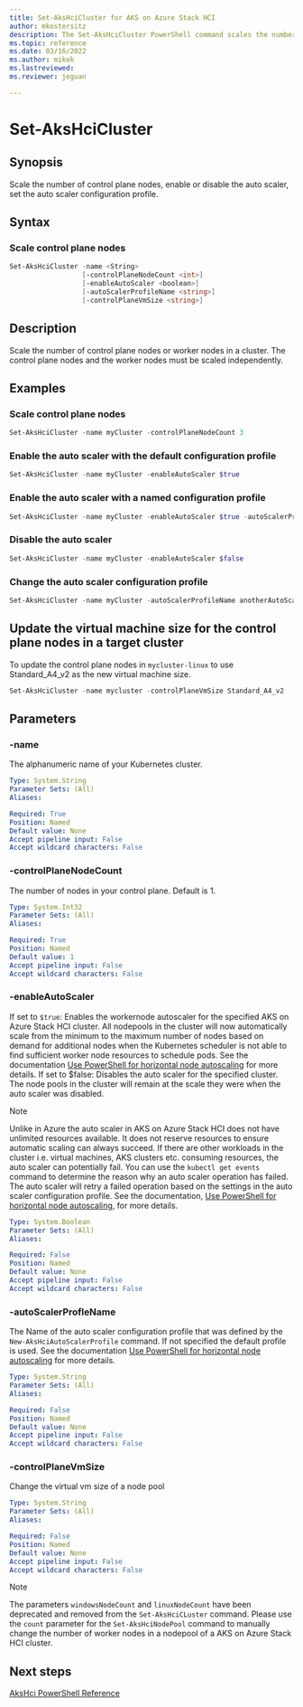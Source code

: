 ```yaml
---
title: Set-AksHciCluster for AKS on Azure Stack HCI
author: mkostersitz
description: The Set-AksHciCluster PowerShell command scales the number of control plane nodes, enable or disable the auto scaler, set the auto scaler configuration profile.
ms.topic: reference
ms.date: 03/16/2022
ms.author: mikek 
ms.lastreviewed: 
ms.reviewer: jeguan

---
```


# Set-AksHciCluster

## Synopsis
Scale the number of control plane nodes, enable or disable the auto scaler, set the auto scaler configuration profile.

## Syntax

### Scale control plane nodes
```powershell
Set-AksHciCluster -name <String>
                  [-controlPlaneNodeCount <int>]
                  [-enableAutoScaler <boolean>]
                  [-autoScalerProfileName <string>]
                  [-controlPlaneVmSize <string>]
```

## Description
Scale the number of control plane nodes or worker nodes in a cluster. The control plane nodes and the worker nodes must be scaled independently.

## Examples

### Scale control plane nodes
```powershell
Set-AksHciCluster -name myCluster -controlPlaneNodeCount 3
```

### Enable the auto scaler with the default configuration profile
```powershell
Set-AksHciCluster -name myCluster -enableAutoScaler $true
```

### Enable the auto scaler with a named configuration profile
```powershell
Set-AksHciCluster -name myCluster -enableAutoScaler $true -autoScalerProfileName myAutoScalerProfile
```

### Disable the auto scaler 
```powershell
Set-AksHciCluster -name myCluster -enableAutoScaler $false
```

### Change the auto scaler configuration profile
```powershell
Set-AksHciCluster -name myCluster -autoScalerProfileName anotherAutoScalerProfile
```

## Update the virtual machine size for the control plane nodes in a target cluster
To update the control plane nodes in `mycluster-linux` to use Standard_A4_v2 as the new virtual machine size.

``` powershell
Set-AksHciCluster -name mycluster -controlPlaneVmSize Standard_A4_v2
```

## Parameters

### -name
The alphanumeric name of your Kubernetes cluster.

```yaml
Type: System.String
Parameter Sets: (All)
Aliases:

Required: True
Position: Named
Default value: None
Accept pipeline input: False
Accept wildcard characters: False
```

### -controlPlaneNodeCount
The number of nodes in your control plane. Default is 1.

```yaml
Type: System.Int32
Parameter Sets: (All)
Aliases:

Required: True
Position: Named
Default value: 1
Accept pipeline input: False
Accept wildcard characters: False
```

### -enableAutoScaler
If set to `$true`: Enables the workernode autoscaler for the specified AKS on Azure Stack HCI cluster. All nodepools in the cluster will now automatically scale from the minimum to the maximum number of nodes based on demand for additional nodes when the Kubernetes scheduler is not able to find sufficient worker node resources to schedule pods. See the documentation [Use PowerShell for horizontal node autoscaling](../../work-with-horizontal-autoscaler.md) for more details.
If set to $false: Disables the auto scaler for the specified cluster. The node pools in the cluster will remain at the scale they were when the auto scaler was disabled.
> [!NOTE]  
> Unlike in Azure the auto scaler in AKS on Azure Stack HCI does not have unlimited resources available. It does not reserve resources to ensure automatic scaling can always succeed. If there are other workloads in the cluster i.e. virtual machines, AKS clusters etc. consuming resources, the auto scaler can potentially fail. You can use the `kubectl get events` command to determine the reason why an auto scaler operation has failed. The auto scaler will retry a failed operation based on the settings in the auto scaler configuration profile.  See the documentation, [Use PowerShell for horizontal node autoscaling](../../work-with-horizontal-autoscaler.md), for more details.
 
```yaml
Type: System.Boolean
Parameter Sets: (All)
Aliases:

Required: False
Position: Named
Default value: None
Accept pipeline input: False
Accept wildcard characters: False
```

### -autoScalerProfleName
The Name of the auto scaler configuration profile that was defined by the `New-AksHciAutoScalerProfile` command. If not specified the default profile is used.  See the documentation [Use PowerShell for horizontal node autoscaling](../../work-with-horizontal-autoscaler.md) for more details.

```yaml
Type: System.String
Parameter Sets: (All)
Aliases:

Required: False
Position: Named
Default value: None
Accept pipeline input: False
Accept wildcard characters: False
```

### -controlPlaneVmSize
Change the virtual vm size of a node pool

```yaml
Type: System.String
Parameter Sets: (All)
Aliases:

Required: False
Position: Named
Default value: None
Accept pipeline input: False
Accept wildcard characters: False
```

> [!NOTE]  
>The parameters `windowsNodeCount` and `linuxNodeCount` have been deprecated and removed from the `Set-AksHciCLuster` command. Please use the `count` parameter for the  `Set-AksHciNodePool` command to manually change the number of worker nodes in a nodepool of a AKS on Azure Stack HCI cluster.

## Next steps

[AksHci PowerShell Reference](index.md)